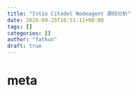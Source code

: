 ```yaml
---
title: "Istio Citadel Nodeagent 源码分析"
date: 2020-09-25T16:51:11+08:00
tags: []
categories: []
author: "fatkun"
draft: true
---
```


# meta

